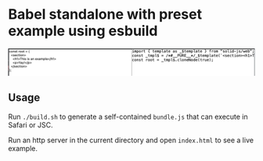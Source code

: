 # Babel standalone with preset example using esbuild

![screenshot](./screenshot.png)

## Usage

Run `./build.sh` to generate a self-contained `bundle.js` that can execute in Safari or JSC.

Run an http server in the current directory and open `index.html` to see a live example.
